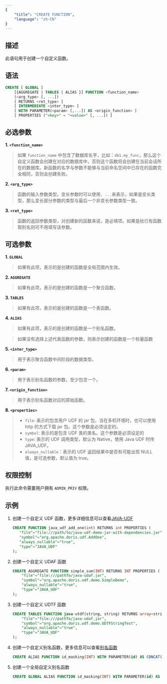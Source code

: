 ```yaml
---
{
    "title": "CREATE FUNCTION",
    "language": "zh-CN"
}
---
```


## 描述

此语句用于创建一个自定义函数。

## 语法

```sql
CREATE [ GLOBAL ] 
    [{AGGREGATE | TABLES | ALIAS }] FUNCTION <function_name>
    (<arg_type> [, ...])
    [ RETURNS <ret_type> ]
    [ INTERMEDIATE <inter_type> ]
    [ WITH PARAMETER(<param> [,...]) AS <origin_function> ]
    [ PROPERTIES ("<key>" = "<value>" [, ...]) ]
```

## 必选参数

**1. `<function_name>`**

> 如果 `function_name` 中包含了数据库名字，比如：`db1.my_func`，那么这个自定义函数会创建在对应的数据库中，否则这个函数将会创建在当前会话所在的数据库。新函数的名字与参数不能够与当前命名空间中已存在的函数完全相同，否则会创建失败。

**2. `<arg_type>`**

> 函数的输入参数类型。变长参数时可以使用`, ...`来表示，如果是变长类型，那么变长部分参数的类型与最后一个非变长参数类型一致。

**3. `<ret_type>`**

> 函数的返回参数类型，对创建新的函数来说，是必填项。如果是给已有函数取别名则可不用填写该参数。

## 可选参数

**1. `GLOBAL`**

> 如果有此项，表示的是创建的函数是全局范围内生效。

**2. `AGGREGATE`**

> 如果有此项，表示的是创建的函数是一个聚合函数。

**3. `TABLES`**

> 如果有此项，表示的是创建的函数是一个表函数。

**4. `ALIAS`**

> 如果有此项，表示的是创建的函数是一个别名函数。

> 如果没有选择上述代表函数的参数，则表示创建的函数是一个标量函数

**5. `<inter_type>`**

> 用于表示聚合函数中间阶段的数据类型。

**6. `<param>`**

> 用于表示别名函数的参数，至少包含一个。

**7. `<origin_function>`**

> 用于表示别名函数对应的原始函数。

**8. `<properties>`**

> - `file`: 表示的包含用户 UDF 的 jar 包，当在多机环境时，也可以使用 http 的方式下载 jar 包。这个参数是必须设定的。
> - `symbol`: 表示的是包含 UDF 类的类名。这个参数是必须设定的
> - `type`: 表示的 UDF 调用类型，默认为 Native，使用 Java UDF 时传 JAVA_UDF。
> - `always_nullable`：表示的 UDF 返回结果中是否有可能出现 NULL 值，是可选参数，默认值为 true。

## 权限控制

执行此命令需要用户拥有 `ADMIN_PRIV` 权限。

## 示例

1. 创建一个自定义 UDF 函数，更多详细信息可以查看[JAVA-UDF](../../../query-data/udf/java-user-defined-function)

    ```sql
    CREATE FUNCTION java_udf_add_one(int) RETURNS int PROPERTIES (
       "file"="file:///path/to/java-udf-demo-jar-with-dependencies.jar",
       "symbol"="org.apache.doris.udf.AddOne",
       "always_nullable"="true",
       "type"="JAVA_UDF"
   );
   ```

2. 创建一个自定义 UDAF 函数

    ```sql
    CREATE AGGREGATE FUNCTION simple_sum(INT) RETURNS INT PROPERTIES (
        "file"="file:///pathTo/java-udaf.jar",
        "symbol"="org.apache.doris.udf.demo.SimpleDemo",
        "always_nullable"="true",
        "type"="JAVA_UDF"
    );
    ```

3. 创建一个自定义 UDTF 函数

    ```sql
    CREATE TABLES FUNCTION java-utdf(string, string) RETURNS array<string> PROPERTIES (
        "file"="file:///pathTo/java-udaf.jar",
        "symbol"="org.apache.doris.udf.demo.UDTFStringTest",
        "always_nullable"="true",
        "type"="JAVA_UDF"
    );
    ```

4. 创建一个自定义别名函数，更多信息可以查看[别名函数](../../../query-data/udf/alias-function)

    ```sql
    CREATE ALIAS FUNCTION id_masking(INT) WITH PARAMETER(id) AS CONCAT(LEFT(id, 3), '****', RIGHT(id, 4));
    ```

5. 创建一个全局自定义别名函数

    ```sql
    CREATE GLOBAL ALIAS FUNCTION id_masking(INT) WITH PARAMETER(id) AS CONCAT(LEFT(id, 3), '****', RIGHT(id, 4));
    ```